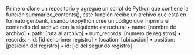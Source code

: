 Primero clone un repositorio y agregue un script de Python que contiene la función summarize_contents(), este función recibe un archivo que está en formato genbank, usando biopython cree un código que imprima el contendió del archivo con la siguiente estructura: 
•	name: [nombre de archivo] 
•	path: [ruta al archivo] 
•	num_records: [numero de registros] 
•	records: - id: [id del primer registro] 
•	location: [ubicación] 
•	position: [posición del registro] 
•	id: [id del segundo registro]
